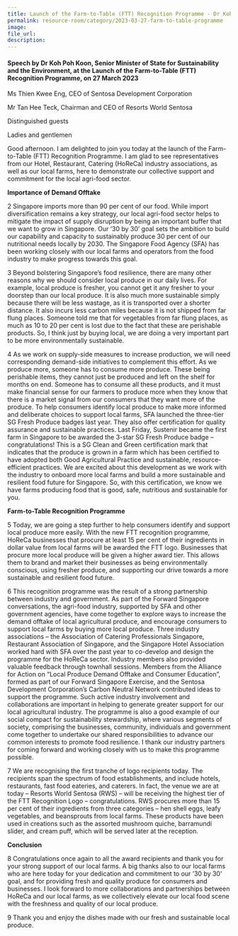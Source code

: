 ```yaml
---
title: Launch of the Farm-to-Table (FTT) Recognition Programme - Dr Koh Poh Koon
permalink: resource-room/category/2023-03-27-farm-to-table-programme
image:
file_url:
description:
---
```


#### Speech by Dr Koh Poh Koon, Senior Minister of State for Sustainability and the Environment, at the Launch of the Farm-to-Table (FTT) Recognition Programme, on 27 March 2023

Ms Thien Kwee Eng, CEO of Sentosa Development Corporation

Mr Tan Hee Teck, Chairman and CEO of Resorts World Sentosa

Distinguished guests

Ladies and gentlemen

Good afternoon. I am delighted to join you today at the launch of the Farm-to-Table (FTT) Recognition Programme. I am glad to see representatives from our Hotel, Restaurant, Catering (HoReCa) industry associations, as well as our local farms, here to demonstrate our collective support and commitment for the local agri-food sector. 

**Importance of Demand Offtake**

2	Singapore imports more than 90 per cent of our food. While import diversification remains a key strategy, our local agri-food sector helps to mitigate the impact of supply disruption by being an important buffer that we want to grow in Singapore. Our ‘30 by 30’ goal sets the ambition to build our capability and capacity to sustainably produce 30 per cent of our nutritional needs locally by 2030. The Singapore Food Agency (SFA) has been working closely with our local farms and operators from the food industry to make progress towards this goal. 

3	Beyond bolstering Singapore’s food resilience, there are many other reasons why we should consider local produce in our daily lives. For example, local produce is fresher, you cannot get it any fresher to your doorstep than our local produce. It is also much more sustainable simply because there will be less wastage, as it is transported over a shorter distance. It also incurs less carbon miles because it is not shipped from far flung places. Someone told me that for vegetables from far flung places, as much as 10 to 20 per cent is lost due to the fact that these are perishable products. So, I think just by buying local, we are doing a very important part to be more environmentally sustainable.

4	As we work on supply-side measures to increase production, we will need corresponding demand-side initiatives to complement this effort. As we produce more, someone has to consume more produce. These being perishable items, they cannot just be produced and left on the shelf for months on end. Someone has to consume all these products, and it must make financial sense for our farmers to produce more when they know that there is a market signal from our consumers that they want more of the produce. To help consumers identify local produce to make more informed and deliberate choices to support local farms, SFA launched the three-tier SG Fresh Produce badges last year. They also offer certification for quality assurance and sustainable practices. Last Friday, Sustenir became the first farm in Singapore to be awarded the 3-star SG Fresh Produce badge – congratulations! This is a SG Clean and Green certification mark that indicates that the produce is grown in a farm which has been certified to have adopted both Good Agricultural Practice and sustainable, resource-efficient practices. We are excited about this development as we work with the industry to onboard more local farms and build a more sustainable and resilient food future for Singapore. So, with this certification, we know we have farms producing food that is good, safe, nutritious and sustainable for you.

**Farm-to-Table Recognition Programme**

5	Today, we are going a step further to help consumers identify and support local produce more easily. With the new FTT recognition programme, HoReCa businesses that procure at least 15 per cent of their ingredients in dollar value from local farms will be awarded the FTT logo. Businesses that procure more local produce will be given a higher award tier. This allows them to brand and market their businesses as being environmentally conscious, using fresher produce, and supporting our drive towards a more sustainable and resilient food future. 

6	This recognition programme was the result of a strong partnership between industry and government. As part of the Forward Singapore conversations, the agri-food industry, supported by SFA and other government agencies, have come together to explore ways to increase the demand offtake of local agricultural produce, and encourage consumers to support local farms by buying more local produce. Three industry associations – the Association of Catering Professionals Singapore, Restaurant Association of Singapore, and the Singapore Hotel Association worked hard with SFA over the past year to co-develop and design the programme for the HoReCa sector. Industry members also provided valuable feedback through townhall sessions. Members from the Alliance for Action on “Local Produce Demand Offtake and Consumer Education”, formed as part of our Forward Singapore Exercise, and the Sentosa Development Corporation’s Carbon Neutral Network contributed ideas to support the programme. Such active industry involvement and collaborations are important in helping to generate greater support for our local agricultural industry. The programme is also a good example of our social compact for sustainability stewardship, where various segments of society, comprising the businesses, community, individuals and government come together to undertake our shared responsibilities to advance our common interests to promote food resilience. I thank our industry partners for coming forward and working closely with us to make this programme possible. 
	
7	We are recognising the first tranche of logo recipients today. The recipients span the spectrum of food establishments, and include hotels, restaurants, fast food eateries, and caterers. In fact, the venue we are at today – Resorts World Sentosa (RWS) – will be receiving the highest tier of the FTT Recognition Logo – congratulations. RWS procures more than 15 per cent of their ingredients from three categories – hen shell eggs, leafy vegetables, and beansprouts from local farms. These products have been used in creations such as the assorted mushroom quiche, barramundi slider, and cream puff, which will be served later at the reception. 

**Conclusion**

8	Congratulations once again to all the award recipients and thank you for your strong support of our local farms. A big thanks also to our local farms who are here today for your dedication and commitment to our ’30 by 30’ goal, and for providing fresh and quality produce for consumers and businesses. I look forward to more collaborations and partnerships between HoReCa and our local farms, as we collectively elevate our local food scene with the freshness and quality of our local produce. 

9	Thank you and enjoy the dishes made with our fresh and sustainable local produce. 
